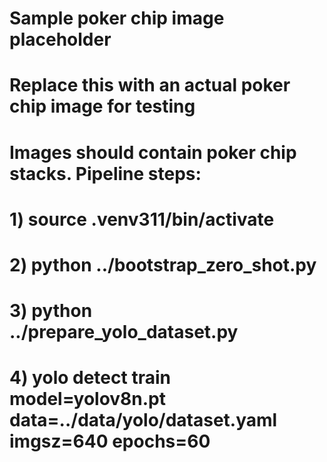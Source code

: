 # Sample poker chip image placeholder
# Replace this with an actual poker chip image for testing
# Images should contain poker chip stacks. Pipeline steps:
# 1) source .venv311/bin/activate
# 2) python ../bootstrap_zero_shot.py
# 3) python ../prepare_yolo_dataset.py
# 4) yolo detect train model=yolov8n.pt data=../data/yolo/dataset.yaml imgsz=640 epochs=60
